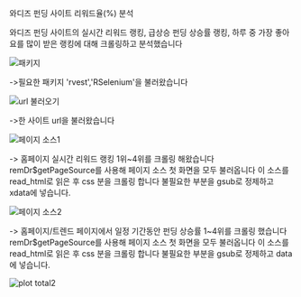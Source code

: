 와디즈 펀딩 사이트 리워드율(%) 분석



와디즈 펀딩 사이트의 실시간 리워드 랭킹, 급상승 펀딩 상승률 랭킹, 하루 중 가장 좋아요를 많이 받은 랭킹에 대해 크롤링하고 분석했습니다

![패키지](https://user-images.githubusercontent.com/58077375/70862046-3aba9900-1f7a-11ea-90a7-1515b45d41fa.PNG)

->필요한 패키지 'rvest','RSelenium'을 불러왔습니다

![url 불러오기](https://user-images.githubusercontent.com/58077375/70862088-ea900680-1f7a-11ea-8f5d-cec06c3e6f6d.PNG)

->한 사이트 url을 불러왔습니다


![페이지 소스1](https://user-images.githubusercontent.com/58077375/70862167-13fd6200-1f7c-11ea-9569-af8520c39fa5.PNG)

-> 홈페이지 실시간 리워드 랭킹 1위~4위를 크롤링 해왔습니다
remDr$getPageSource를 사용해 페이지 소스 첫 화면을 모두 불러옵니다
이 소스를 read_html로 읽은 후 css 분을 크롤링 합니다
불필요한 부분을 gsub로 정제하고 xdata에 넣습니다.


![페이지 소스2](https://user-images.githubusercontent.com/58077375/70862224-eb299c80-1f7c-11ea-9399-c266f39e0b6b.PNG)

-> 홈페이지/트렌드 페이지에서 일정 기간동안 펀딩 상승률 1~4위를 크롤링 했습니다
remDr$getPageSource를 사용해 페이지 소스 첫 화면을 모두 불러옵니다
이 소스를 read_html로 읽은 후 css 분을 크롤링 합니다
불필요한 부분을 gsub로 정제하고 data에 넣습니다.




![plot total2](https://user-images.githubusercontent.com/58077375/70861937-558c0e00-1f78-11ea-9fb1-2f6a913668be.PNG)
